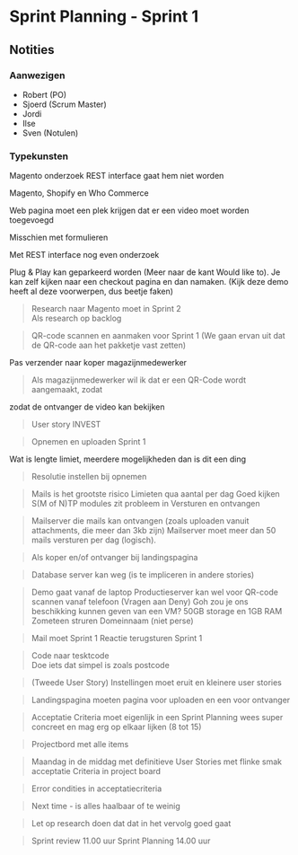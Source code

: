 # Sprint Planning - Sprint 1

## Notities

### Aanwezigen

- Robert (PO)
- Sjoerd (Scrum Master)
- Jordi
- Ilse
- Sven (Notulen)

### Typekunsten

Magento onderzoek
REST interface gaat hem niet worden

Magento, Shopify en Who Commerce

Web pagina moet een plek krijgen dat er een video moet worden toegevoegd

Misschien met formulieren

Met REST interface nog even onderzoek

Plug & Play kan geparkeerd worden (Meer naar de kant Would like to). Je kan zelf kijken naar een checkout pagina en dan namaken. (Kijk deze demo heeft al deze voorwerpen, dus beetje faken)

> Research naar Magento moet in Sprint 2\
> Als research op backlog

> QR-code scannen en aanmaken voor Sprint 1 (We gaan ervan uit dat de QR-code aan het pakketje vast zetten)

Pas verzender naar koper
magazijnmedewerker 

> Als magazijnmedewerker wil ik dat er een QR-Code wordt aangemaakt, zodat 

zodat de ontvanger de video kan bekijken


> User story INVEST 


> Opnemen en uploaden Sprint 1


Wat is lengte limiet, meerdere mogelijkheden dan is dit een ding


> Resolutie instellen bij opnemen


> Mails is het grootste risico
> Limieten qua aantal per dag
> Goed kijken
> S(M of N)TP modules zit probleem in
> Versturen en ontvangen

> Mailserver die mails kan ontvangen (zoals uploaden vanuit attachments, die meer dan 3kb zijn)
> Mailserver moet meer dan 50 mails versturen per dag (logisch).


> Als koper en/of ontvanger bij landingspagina

> Database server kan weg (is te impliceren in andere stories)

> Demo gaat vanaf de laptop
> Productieserver kan wel voor QR-code scannen vanaf telefoon (Vragen aan Deny)
> Goh zou je ons beschikking kunnen geven van een VM?
> 50GB storage en 1GB RAM
> Zometeen struren
> Domeinnaam (niet perse)


> Mail moet Sprint 1
> Reactie terugsturen Sprint 1

> Code naar tesktcode\
> Doe iets dat simpel is zoals postcode

> (Tweede User Story) Instellingen moet eruit en kleinere user stories

> Landingspagina moeten pagina voor uploaden en een voor ontvanger

> Acceptatie Criteria moet eigenlijk in een Sprint Planning wees super concreet en mag erg op elkaar lijken (8 tot 15)

> Projectbord met alle items

> Maandag in de middag met definitieve User Stories met flinke smak acceptatie Criteria in project board


> Error condities in acceptatiecriteria

> Next time - is alles haalbaar of te weinig

> Let op research doen dat dat in het vervolg goed gaat

> Sprint review 11.00 uur 
> Sprint Planning 14.00 uur








